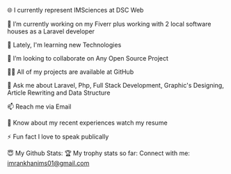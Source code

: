 🌐 I currently represent IMSciences at DSC Web

🔭 I’m currently working on my Fiverr plus working with 2 local software houses as a Laravel developer

🌱 Lately, I'm learning new Technologies

👯 I’m looking to collaborate on Any Open Source Project

👨‍💻 All of my projects are available at GitHub

💬 Ask me about Laravel, Php, Full Stack Development, Graphic's Designing, Article Rewriting and Data Structure

📫 Reach me via Email

📄 Know about my recent experiences watch my resume

⚡ Fun fact I love to speak publically

😇 My Github Stats:
🏆 My trophy stats so far:
Connect with me:
imrankhanims01@gmail.com
